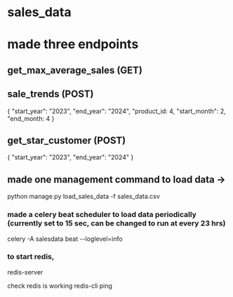 # sales_data

# made three endpoints
## get_max_average_sales (GET)
## sale_trends (POST)
{
    "start_year": "2023",
    "end_year": "2024",
    "product_id: 4,
    "start_month": 2,
    "end_month: 4
}
## get_star_customer (POST) 
{
    "start_year": "2023",
    "end_year": "2024"
}

## made one management command to load data -> 
python manage.py load_sales_data -f sales_data.csv

### made a celery beat scheduler to load data periodically (currently set to 15 sec, can be changed to run at every 23 hrs)

celery -A salesdata beat --loglevel=info

### to start redis,

redis-server

check redis is working redis-cli ping